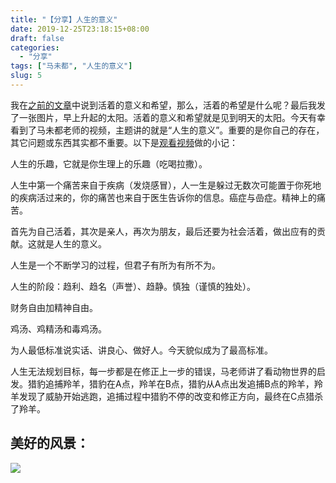 ```yaml
---
title: "【分享】人生的意义"
date: 2019-12-25T23:18:15+08:00
draft: false
categories:
  - "分享"
tags: ["马未都", "人生的意义"]
slug: 5
---
```


我在[之前的文章](https://dtz9.net/2019/09/2/)中说到活着的意义和希望，那么，活着的希望是什么呢？最后我发了一张图片，早上升起的太阳。活着的意义和希望就是见到明天的太阳。今天有幸看到了马未都老师的视频，主题讲的就是“人生的意义”。重要的是你自己的存在，其它问题或东西其实都不重要。以下是[观看视频](https://www.youtube.com/watch?v=IcNZqZGdL7c)做的小记：

人生的乐趣，它就是你生理上的乐趣（吃喝拉撒）。

人生中第一个痛苦来自于疾病（发烧感冒），人一生是躲过无数次可能置于你死地的疾病活过来的，你的痛苦也来自于医生告诉你的信息。癌症与嵒症。精神上的痛苦。

首先为自己活着，其次是亲人，再次为朋友，最后还要为社会活着，做出应有的贡献。这就是人生的意义。

人生是一个不断学习的过程，但君子有所为有所不为。

人生的阶段：趋利、趋名（声誉）、趋静。慎独（谨慎的独处）。

财务自由加精神自由。

鸡汤、鸡精汤和毒鸡汤。

为人最低标准说实话、讲良心、做好人。今天貌似成为了最高标准。

人生无法规划目标，每一步都是在修正上一步的错误，马老师讲了看动物世界的启发。猎豹追捕羚羊，猎豹在A点，羚羊在B点，猎豹从A点出发追捕B点的羚羊，羚羊发现了威胁开始逃跑，追捕过程中猎豹不停的改变和修正方向，最终在C点猎杀了羚羊。

## 美好的风景：

![](https://img.dtz9.net/imgs/2019/12/0e32e8fff0744115.jpg)